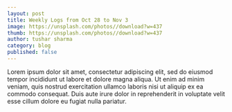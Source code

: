 ```yaml
---
layout: post
title: Weekly Logs from Oct 28 to Nov 3
image: https://unsplash.com/photos//download?w=437
thumb: https://unsplash.com/photos//download?w=437
author: tushar sharma
category: blog
published: false
---
```


Lorem ipsum dolor sit amet, consectetur adipiscing elit, sed do eiusmod tempor incididunt ut labore et dolore magna aliqua. Ut enim ad minim veniam, quis nostrud exercitation ullamco laboris nisi ut aliquip ex ea commodo consequat. Duis aute irure dolor in reprehenderit in voluptate velit esse cillum dolore eu fugiat nulla pariatur.<!-- truncate_here -->
